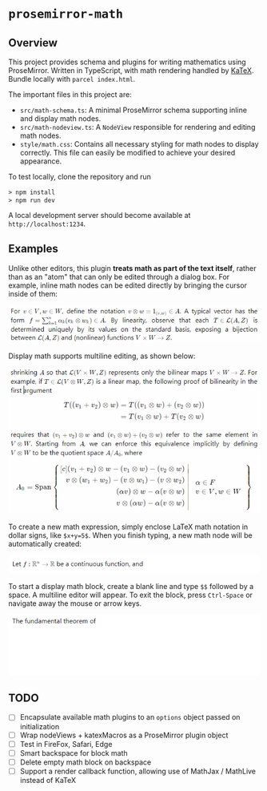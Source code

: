 # `prosemirror-math`

## Overview

This project provides schema and plugins for writing mathematics using ProseMirror.  Written in TypeScript, with math rendering handled by [KaTeX](https://katex.org/).  Bundle locally with `parcel index.html`.

The important files in this project are:

* `src/math-schema.ts`: A minimal ProseMirror schema supporting inline and display math nodes.
* `src/math-nodeview.ts`: A `NodeView` responsible for rendering and editing math nodes.
* `style/math.css`: Contains all necessary styling for math nodes to display correctly.  This file can easily be modified to achieve your desired appearance.

To test locally, clone the repository and run

```
> npm install
> npm run dev
```

A local development server should become available at `http://localhost:1234`.

## Examples

Unlike other editors, this plugin **treats math as part of the text itself**, rather than as an "atom" that can only be edited through a dialog box.  For example, inline math nodes can be edited directly by bringing the cursor inside of them:

![edit inline math](img/prosemirror-math_inline.gif)

Display math supports multiline editing, as shown below:

![edit display math](img/prosemirror-math_display.gif)

To create a new math expression, simply enclose LaTeX math notation in dollar signs, like `$x+y=5$`.  When you finish typing, a new math node will be automatically created:

![create inline math](img/prosemirror-math_insert-inline.gif)

To start a display math block, create a blank line and type `$$` followed by a space.  A multiline editor will appear.  To exit the block, press `Ctrl-Space` or navigate away the mouse or arrow keys.

![create display math](img/prosemirror-math_insert-display.gif)

## TODO

- [ ] Encapsulate available math plugins to an `options` object passed on initialization
- [ ] Wrap nodeViews + katexMacros as a ProseMirror plugin object
- [ ] Test in FireFox, Safari, Edge
- [ ] Smart backspace for block math
- [ ] Delete empty math block on backspace
- [ ] Support a render callback function, allowing use of MathJax / MathLive instead of KaTeX